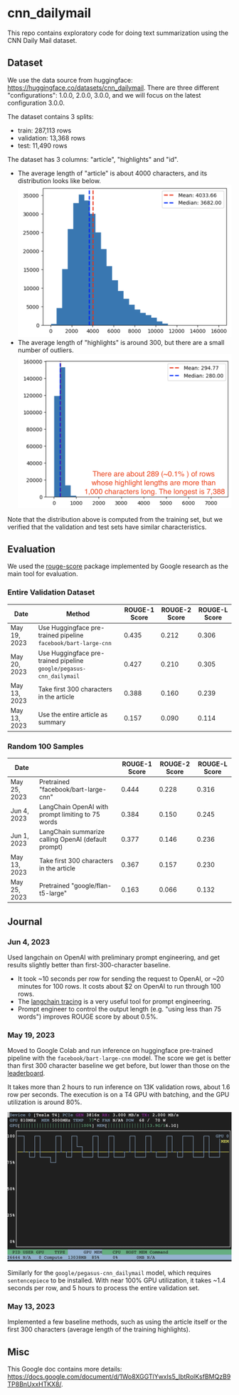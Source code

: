# cnn_dailymail

This repo contains exploratory code for doing text summarization using the CNN Daily Mail dataset.

## Dataset

We use the data source from huggingface: https://huggingface.co/datasets/cnn_dailymail.
There are three different "configurations": 1.0.0, 2.0.0, 3.0.0, and we will focus on the latest configuration 3.0.0.

The dataset contains 3 splits:
- train: 287,113 rows
- validation: 13,368 rows
- test: 11,490 rows

The dataset has 3 columns: "article", "highlights" and "id".
- The average length of "article" is about 4000 characters, and its distribution looks like below.
  ![article length distribution](assets/article_len_dist.png)
- The average length of "highlights" is around 300, but there are a small number of outliers.
  ![highlights length distribution](assets/highlights_len_dist.png)

Note that the distribution above is computed from the training set,
but we verified that the validation and test sets have similar characteristics.


## Evaluation
We used the [rouge-score](https://pypi.org/project/rouge-score/) package implemented by Google research as the main tool for evaluation.

### Entire Validation Dataset

| Date          | Method                                                              | ROUGE-1 Score | ROUGE-2 Score | ROUGE-L Score |
|---------------|---------------------------------------------------------------------|---------------|---------------|---------------|
|  May 19, 2023 | Use Huggingface pre-trained pipeline `facebook/bart-large-cnn`      | 0.435         | 0.212         | 0.306         |
|  May 20, 2023 | Use Huggingface pre-trained pipeline `google/pegasus-cnn_dailymail` | 0.427         | 0.210         | 0.305         |
|  May 13, 2023 | Take first 300 characters in the article                            | 0.388         | 0.160         | 0.239         |
|  May 13, 2023 | Use the entire article as summary                                   | 0.157         | 0.090         | 0.114         |

### Random 100 Samples

| Date          |                                                     | ROUGE-1 Score | ROUGE-2 Score | ROUGE-L Score |
|---------------|-----------------------------------------------------|---------------|---------------|---------------|
|  May 25, 2023 | Pretrained "facebook/bart-large-cnn"                | 0.444         | 0.228         | 0.316         |
|  Jun 4, 2023  | LangChain OpenAI with prompt limiting to 75 words   | 0.384         | 0.150         | 0.245         |
|  Jun 1, 2023  | LangChain summarize calling OpenAI (default prompt) | 0.377         | 0.146         | 0.236         |
|  May 13, 2023 | Take first 300 characters in the article            | 0.367         | 0.157         | 0.230         |
|  May 25, 2023 | Pretrained "google/flan-t5-large"                   | 0.163         | 0.066         | 0.132         |


## Journal

### Jun 4, 2023

Used langchain on OpenAI with preliminary prompt engineering,
and get results slightly better than first-300-character baseline.
* It took ~10 seconds per row for sending the request to OpenAI, or ~20 minutes for 100 rows. It costs about $2 on OpenAI to run through 100 rows.
* The [langchain tracing](https://python.langchain.com/en/latest/additional_resources/tracing.html) is a very useful tool for prompt engineering.
* Prompt engineer to control the output length (e.g. "using less than 75 words") improves ROUGE score by about 0.5%.

### May 19, 2023

Moved to Google Colab and run inference on huggingface pre-trained pipeline with the `facebook/bart-large-cnn` model.
The score we get is better than first 300 character baseline we get before, but
lower than those on the [leaderboard](https://paperswithcode.com/sota/document-summarization-on-cnn-daily-mail).

It takes more than 2 hours to run inference on 13K validation rows, about 1.6 row per seconds.
The execution is on a T4 GPU with batching, and the GPU utilization is around 80%.

![GPU Usage](assets/20230519_GPU_Usage.png)

Similarly for the `google/pegasus-cnn_dailymail` model, which requires `sentencepiece` to be installed.
With near 100% GPU utilization, it takes ~1.4 seconds per row, and 5 hours to process the entire validation set.


### May 13, 2023

Implemented a few baseline methods, such as using the article itself or the first 300 characters (average length of the training highlights).


## Misc
This Google doc contains more details: https://docs.google.com/document/d/1Wo8XGGTlYwxIs5_lbtRolKsfBMQzB9TP8BnUxxHTKX8/.
